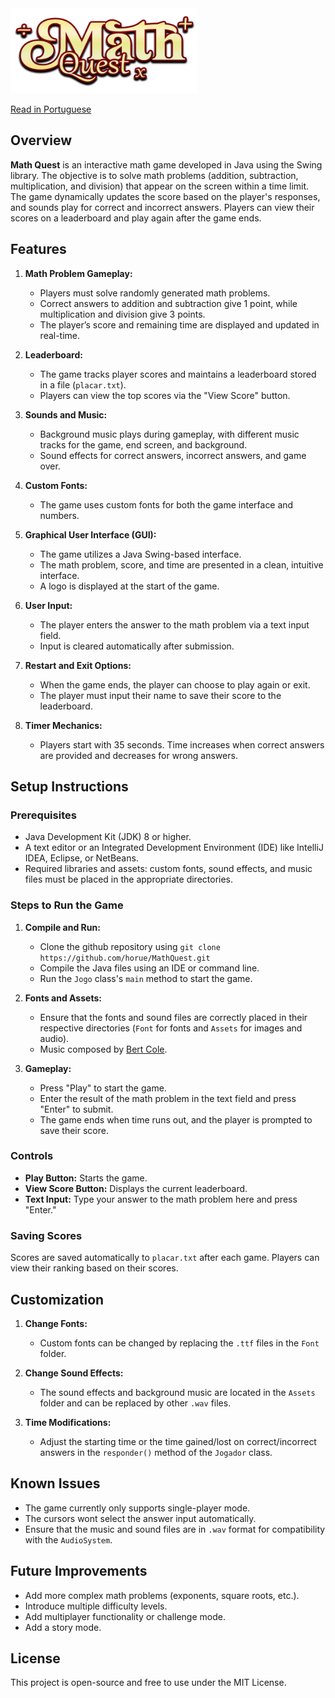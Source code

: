 <img src="Assets\Images\mathquestlogo2.png" alt="project logo" width="300">

[Read in Portuguese](readme-pt.md)

## Overview

**Math Quest** is an interactive math game developed in Java using the Swing library. The objective is to solve math problems (addition, subtraction, multiplication, and division) that appear on the screen within a time limit. The game dynamically updates the score based on the player's responses, and sounds play for correct and incorrect answers. Players can view their scores on a leaderboard and play again after the game ends.

## Features

1.  **Math Problem Gameplay:**
    
    -   Players must solve randomly generated math problems.
    -   Correct answers to addition and subtraction give 1 point, while multiplication and division give 3 points.
    -   The player’s score and remaining time are displayed and updated in real-time.
2.  **Leaderboard:**
    
    -   The game tracks player scores and maintains a leaderboard stored in a file (`placar.txt`).
    -   Players can view the top scores via the "View Score" button.
3.  **Sounds and Music:**
    
    -   Background music plays during gameplay, with different music tracks for the game, end screen, and background.
    -   Sound effects for correct answers, incorrect answers, and game over.
4.  **Custom Fonts:**
    
    -   The game uses custom fonts for both the game interface and numbers.
5.  **Graphical User Interface (GUI):**
    
    -   The game utilizes a Java Swing-based interface.
    -   The math problem, score, and time are presented in a clean, intuitive interface.
    -   A logo is displayed at the start of the game.
6.  **User Input:**
    
    -   The player enters the answer to the math problem via a text input field.
    -   Input is cleared automatically after submission.
7.  **Restart and Exit Options:**
    
    -   When the game ends, the player can choose to play again or exit.
    -   The player must input their name to save their score to the leaderboard.
8.  **Timer Mechanics:**
    
    -   Players start with 35 seconds. Time increases when correct answers are provided and decreases for wrong answers.

## Setup Instructions

### Prerequisites

-   Java Development Kit (JDK) 8 or higher.
-   A text editor or an Integrated Development Environment (IDE) like IntelliJ IDEA, Eclipse, or NetBeans.
-   Required libraries and assets: custom fonts, sound effects, and music files must be placed in the appropriate directories.


### Steps to Run the Game

1.  **Compile and Run:**
    - Clone the github repository using `git clone https://github.com/horue/MathQuest.git`
    -   Compile the Java files using an IDE or command line.
    -   Run the `Jogo` class's `main` method to start the game.
2.  **Fonts and Assets:**
    
    -   Ensure that the fonts and sound files are correctly placed in their respective directories (`Font` for fonts and `Assets` for images and audio).
    - Music composed by [Bert Cole](https://bitbybitsound.com/).
3.  **Gameplay:**
    
    -   Press "Play" to start the game.
    -   Enter the result of the math problem in the text field and press "Enter" to submit.
    -   The game ends when time runs out, and the player is prompted to save their score.

### Controls

-   **Play Button:** Starts the game.
-   **View Score Button:** Displays the current leaderboard.
-   **Text Input:** Type your answer to the math problem here and press "Enter."

### Saving Scores

Scores are saved automatically to `placar.txt` after each game. Players can view their ranking based on their scores.

## Customization

1.  **Change Fonts:**
    
    -   Custom fonts can be changed by replacing the `.ttf` files in the `Font` folder.
2.  **Change Sound Effects:**
    
    -   The sound effects and background music are located in the `Assets` folder and can be replaced by other `.wav` files.
3.  **Time Modifications:**
    
    -   Adjust the starting time or the time gained/lost on correct/incorrect answers in the `responder()` method of the `Jogador` class.

## Known Issues

-   The game currently only supports single-player mode.
- The cursors wont select the answer input automatically.
-   Ensure that the music and sound files are in `.wav` format for compatibility with the `AudioSystem`.

## Future Improvements

-   Add more complex math problems (exponents, square roots, etc.).
-   Introduce multiple difficulty levels.
-   Add multiplayer functionality or challenge mode.
- Add a story mode.

## License

This project is open-source and free to use under the MIT License.